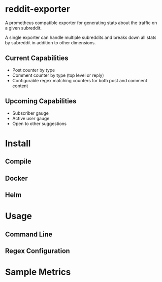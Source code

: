 # reddit-exporter
A prometheus compatible exporter for generating stats about the traffic on a given subreddit.

A single exporter can handle multiple subreddits and breaks down all stats by subreddit in addition to other dimensions.

## Current Capabilities
* Post counter by type
* Comment counter by type (top level or reply)
* Configurable regex matching counters for both post and comment content

## Upcoming Capabilities
* Subscriber gauge
* Active user gauge
* Open to other suggestions

# Install

## Compile

## Docker

## Helm

# Usage

## Command Line 

## Regex Configuration

# Sample Metrics

